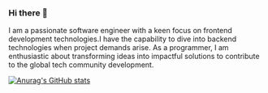 ### Hi there 👋 
I am a passionate  software engineer with a keen focus on frontend development  technologies.I  have the capability to dive into backend technologies when project demands arise. As a  programmer, I am enthusiastic about transforming ideas into impactful solutions to contribute to  the global tech community development. 

[![Anurag's GitHub stats](https://github-readme-stats.vercel.app/api?username=elijahladdie)](https://github.com/anuraghazra/github-readme-stats)
